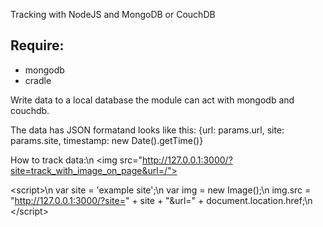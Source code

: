 Tracking with NodeJS and MongoDB or CouchDB

Require:
--------
- mongodb
- cradle

Write data to a local database the module can act with mongodb and couchdb.


The data has JSON formatand looks like this:
{url: params.url, site: params.site, timestamp: new Date().getTime()}

How to track data:\n
&lt;img src="http://127.0.0.1:3000/?site=track_with_image_on_page&url=/">

&lt;script>\n
var site = 'example site';\n
var img = new Image();\n
img.src = "http://127.0.0.1:3000/?site=" + site + "&url=" + document.location.href;\n
&lt;/script>